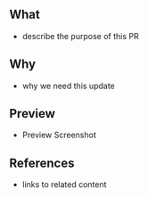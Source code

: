 ## What

- describe the purpose of this PR

## Why

- why we need this update

## Preview

- Preview Screenshot

## References

- links to related content
